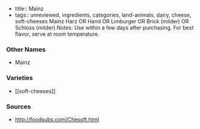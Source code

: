 - title:: Mainz
- tags:: unreviewed, ingredients, categories, land-animals, dairy, cheese, soft-cheeses
Mainz Harz OR Hand OR Limburger OR Brick (milder) OR Schloss (milder) Notes: Use within a few days after purchasing. For best flavor, serve at room temperature.

### Other Names

* Mainz

### Varieties

* [[soft-cheeses]]

### Sources
* http://foodsubs.com/Chesoft.html
